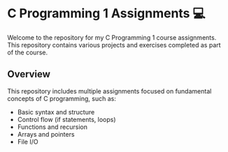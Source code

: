 # C Programming 1 Assignments 💻

Welcome to the repository for my C Programming 1 course assignments. This repository contains various projects and exercises completed as part of the course.

## Overview

This repository includes multiple assignments focused on fundamental concepts of C programming, such as:

- Basic syntax and structure
- Control flow (if statements, loops)
- Functions and recursion
- Arrays and pointers
- File I/O
